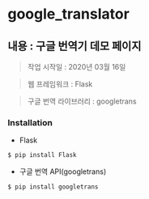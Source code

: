 # google_translator


## 내용 : 구글 번역기 데모 페이지

> 작업 시작일 : 2020년 03월 16일

> 웹 프레임워크 : Flask

> 구글 번역 라이브러리 : googletrans



### Installation
- Flask
```sh
$ pip install Flask
```

- 구글 번역 API(googletrans)
```sh
$ pip install googletrans
```
